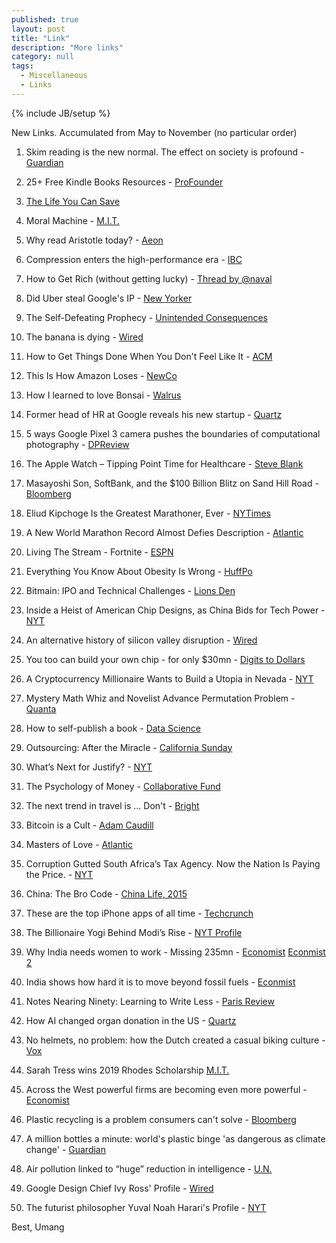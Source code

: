```yaml
---
published: true 
layout: post
title: "Link"
description: "More links"
category: null
tags: 
  - Miscellaneous
  - Links
---
```

{% include JB/setup %}
<p></p>

New Links. Accumulated from May to November (no particular order)

1. Skim reading is the new normal. The effect on society is profound - [Guardian](https://www.theguardian.com/commentisfree/2018/aug/25/skim-reading-new-normal-maryanne-wolf)
2. 25+ Free Kindle Books Resources - [ProFounder](https://profounder.com/free-kindle-books/)
3. [The Life You Can Save](https://www.thelifeyoucansave.org/)
4. Moral Machine - [M.I.T.](http://moralmachine.mit.edu/)
5. Why read Aristotle today? - [Aeon](https://aeon.co/essays/what-can-aristotle-teach-us-about-the-routes-to-happiness)
6. Compression enters the high-performance era - [IBC](https://www.ibc.org/delivery/compression-enters-the-high-performance-era/2819.article)
7. How to Get Rich (without getting lucky) - [Thread by @naval](https://threadreaderapp.com/thread/1002103360646823936.html)
8. Did Uber steal Google's IP - [New Yorker](https://www.newyorker.com/magazine/2018/10/22/did-uber-steal-googles-intellectual-property)
9. The Self-Defeating Prophecy - [Unintended Consequences](https://unintendedconsequenc.es/the-self-defeating-prophecy/)
10. The banana is dying - [Wired](https://www.wired.co.uk/article/cavendish-banana-extinction-gene-editing)

12. How to Get Things Done When You Don't Feel Like It - [ACM](https://queue.acm.org/detail.cfm?id=3280677)
13. This Is How Amazon Loses - [NewCo](https://shift.newco.co/2018/10/10/this-is-how-amazon-loses/)
14. How I learned to love Bonsai - [Walrus](https://thewalrus.ca/how-i-learned-to-love-bonsai/)
15. Former head of HR at Google reveals his new startup - [Quartz](https://qz.com/work/1415395/after-two-years-in-stealth-mode-the-former-head-of-hr-at-google-reveals-his-new-startup/)
16. 5 ways Google Pixel 3 camera pushes the boundaries of computational photography - [DPReview](https://www.dpreview.com/articles/7921074499/five-ways-google-pixel-3-pushes-the-boundaries-of-computational-photography)
17. The Apple Watch – Tipping Point Time for Healthcare - [Steve Blank](https://steveblank.com/2018/09/26/the-apple-watch-tipping-point-time-for-healthcare/)
18. Masayoshi Son, SoftBank, and the $100 Billion Blitz on Sand Hill Road - [Bloomberg](https://www.bloomberg.com/news/features/2018-09-27/masayoshi-son-softbank-and-the-100-billion-blitz-on-sand-hill-road)
19. Eliud Kipchoge Is the Greatest Marathoner, Ever - [NYTimes](https://www.nytimes.com/2018/09/14/sports/eliud-kipchoge-marathon.html)
20. A New World Marathon Record Almost Defies Description - [Atlantic](https://www.theatlantic.com/health/archive/2018/09/eliud-kipchoges-world-marathon-record/570400/)
21. Living The Stream - Fortnite - [ESPN](http://www.espn.com/espn/feature/story/_/id/24710688/fortnite-legend-ninja-living-stream)
22. Everything You Know About Obesity Is Wrong - [HuffPo](https://highline.huffingtonpost.com/articles/en/everything-you-know-about-obesity-is-wrong/)
23. Bitmain: IPO and Technical Challenges - [Lions Den](https://samsonmow.com/bitmain-ipo-and-technical-challenges/)
24. Inside a Heist of American Chip Designs, as China Bids for Tech Power - [NYT](https://www.nytimes.com/2018/06/22/technology/china-micron-chips-theft.html)
25. An alternative history of silicon valley disruption - [Wired](https://www.wired.com/story/alternative-history-of-silicon-valley-disruption/)
26. You too can build your own chip - for only $30mn - [Digits to Dollars](https://digitstodollars.com/2018/11/01/you-too-can-build-your-own-chip-for-only-30-million/)
27. A Cryptocurrency Millionaire Wants to Build a Utopia in Nevada - [NYT](https://www.nytimes.com/2018/11/01/technology/nevada-bitcoin-blockchain-society.html)
28. Mystery Math Whiz and Novelist Advance Permutation Problem - [Quanta](https://www.quantamagazine.org/sci-fi-writer-greg-egan-and-anonymous-math-whiz-advance-permutation-problem-20181105/)
29. How to self-publish a book - [Data Science](https://blog.datascienceheroes.com/how-to-self-publish-a-book/)
30. Outsourcing: After the Miracle - [California Sunday](https://story.californiasunday.com/infosys-india-tech?src=longreads)
31. What’s Next for Justify? - [NYT](https://www.nytimes.com/2018/06/10/sports/justify-breeding-rights.html)
32. The Psychology of Money - [Collaborative Fund](https://www.collaborativefund.com/blog/the-psychology-of-money/)
33. The next trend in travel is ... Don't - [Bright](https://brightthemag.com/the-next-trend-in-travel-is-dont-226d4aba17f6)
34. Bitcoin is a Cult - [Adam Caudill](https://adamcaudill.com/2018/06/21/bitcoin-is-a-cult/)
35. Masters of Love - [Atlantic](https://www.theatlantic.com/health/archive/2014/06/happily-ever-after/372573/?single_page=true)
36. Corruption Gutted South Africa’s Tax Agency. Now the Nation Is Paying the Price. - [NYT](https://www.nytimes.com/2018/06/10/world/africa/south-africa-corruption-taxes.html)
37. China: The Bro Code - [China Life, 2015](http://www.chinafile.com/reporting-opinion/postcard/bro-code)
38. These are the top iPhone apps of all time - [Techcrunch](https://techcrunch.com/2018/07/02/these-are-the-top-iphone-apps-of-all-time/)
39. The Billionaire Yogi Behind Modi’s Rise - [NYT Profile](https://www.nytimes.com/2018/07/26/magazine/the-billionaire-yogi-behind-modis-rise.html)
40. Why India needs women to work - Missing 235mn - [Economist](https://www.economist.com/leaders/2018/07/05/why-india-needs-women-to-work) [Econmist 2](https://www.economist.com/briefing/2018/07/05/culture-and-the-labour-market-keep-indias-women-at-home) 
41. India shows how hard it is to move beyond fossil fuels - [Econmist](https://www.economist.com/briefing/2018/08/02/india-shows-how-hard-it-is-to-move-beyond-fossil-fuels)
41. Notes Nearing Ninety: Learning to Write Less - [Paris Review](https://www.theparisreview.org/blog/2018/08/08/notes-nearing-ninety-learning-to-write-less/)
42. How AI changed organ donation in the US - [Quartz](https://qz.com/1383083/how-ai-changed-organ-donation-in-the-us/)
43. No helmets, no problem: how the Dutch created a casual biking culture - [Vox](https://www.vox.com/science-and-health/2018/8/28/17789510/bike-cycling-netherlands-dutch-infrastructure)
44. Sarah Tress wins 2019 Rhodes Scholarship [M.I.T.](http://news.mit.edu/2018/sarah-tress-wins-2019-rhodes-scholarship-1117)
45. Across the West powerful firms are becoming even more powerful - [Economist](https://www.economist.com/special-report/2018/11/15/across-the-west-powerful-firms-are-becoming-even-more-powerful)
46. Plastic recycling is a problem consumers can't solve - [Bloomberg](https://www.bloomberg.com/opinion/articles/2018-06-27/plastic-recycling-is-a-problem-consumers-can-t-solve)
47. A million bottles a minute: world's plastic binge 'as dangerous as climate change' - [Guardian](https://www.theguardian.com/environment/2017/jun/28/a-million-a-minute-worlds-plastic-bottle-binge-as-dangerous-as-climate-change)
48. Air pollution linked to “huge” reduction in intelligence - [U.N.](https://www.unenvironment.org/news-and-stories/story/air-pollution-linked-huge-reduction-intelligence)
49. Google Design Chief Ivy Ross' Profile - [Wired](https://www.wired.co.uk/article/google-design-hardware-pixel-phone)
50. The futurist philosopher Yuval Noah Harari's Profile - [NYT](https://www.nytimes.com/2018/11/09/business/yuval-noah-harari-silicon-valley.html)

Best, Umang
